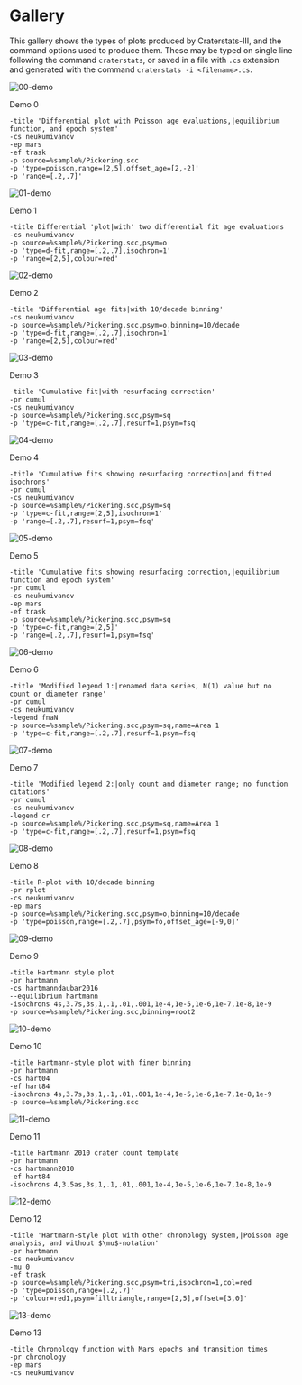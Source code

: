   
# Gallery

This gallery shows the types of plots produced by Craterstats-III, and the command options used to produce them.
These may be typed on single line following the command `craterstats`, or saved in a file with `.cs` extension
and generated with the command `craterstats -i <filename>.cs`. 

![00-demo](https://ggmichael.github.io/craterstats/demo/00-demo.png)

Demo 0

```
-title 'Differential plot with Poisson age evaluations,|equilibrium function, and epoch system'
-cs neukumivanov
-ep mars
-ef trask
-p source=%sample%/Pickering.scc
-p 'type=poisson,range=[2,5],offset_age=[2,-2]'
-p 'range=[.2,.7]'
```

![01-demo](https://ggmichael.github.io/craterstats/demo/01-demo.png)

Demo 1

```
-title Differential 'plot|with' two differential fit age evaluations
-cs neukumivanov
-p source=%sample%/Pickering.scc,psym=o
-p 'type=d-fit,range=[.2,.7],isochron=1'
-p 'range=[2,5],colour=red'
```

![02-demo](https://ggmichael.github.io/craterstats/demo/02-demo.png)

Demo 2

```
-title 'Differential age fits|with 10/decade binning'
-cs neukumivanov
-p source=%sample%/Pickering.scc,psym=o,binning=10/decade
-p 'type=d-fit,range=[.2,.7],isochron=1'
-p 'range=[2,5],colour=red'
```

![03-demo](https://ggmichael.github.io/craterstats/demo/03-demo.png)

Demo 3

```
-title 'Cumulative fit|with resurfacing correction'
-pr cumul
-cs neukumivanov
-p source=%sample%/Pickering.scc,psym=sq
-p 'type=c-fit,range=[.2,.7],resurf=1,psym=fsq'
```

![04-demo](https://ggmichael.github.io/craterstats/demo/04-demo.png)

Demo 4

```
-title 'Cumulative fits showing resurfacing correction|and fitted isochrons'
-pr cumul
-cs neukumivanov
-p source=%sample%/Pickering.scc,psym=sq
-p 'type=c-fit,range=[2,5],isochron=1'
-p 'range=[.2,.7],resurf=1,psym=fsq'
```

![05-demo](https://ggmichael.github.io/craterstats/demo/05-demo.png)

Demo 5

```
-title 'Cumulative fits showing resurfacing correction,|equilibrium function and epoch system'
-pr cumul
-cs neukumivanov
-ep mars
-ef trask
-p source=%sample%/Pickering.scc,psym=sq
-p 'type=c-fit,range=[2,5]'
-p 'range=[.2,.7],resurf=1,psym=fsq'
```

![06-demo](https://ggmichael.github.io/craterstats/demo/06-demo.png)

Demo 6

```
-title 'Modified legend 1:|renamed data series, N(1) value but no count or diameter range'
-pr cumul
-cs neukumivanov
-legend fnaN
-p source=%sample%/Pickering.scc,psym=sq,name=Area 1
-p 'type=c-fit,range=[.2,.7],resurf=1,psym=fsq'
```

![07-demo](https://ggmichael.github.io/craterstats/demo/07-demo.png)

Demo 7

```
-title 'Modified legend 2:|only count and diameter range; no function citations'
-pr cumul
-cs neukumivanov
-legend cr
-p source=%sample%/Pickering.scc,psym=sq,name=Area 1
-p 'type=c-fit,range=[.2,.7],resurf=1,psym=fsq'
```

![08-demo](https://ggmichael.github.io/craterstats/demo/08-demo.png)

Demo 8

```
-title R-plot with 10/decade binning
-pr rplot
-cs neukumivanov
-ep mars
-p source=%sample%/Pickering.scc,psym=o,binning=10/decade
-p 'type=poisson,range=[.2,.7],psym=fo,offset_age=[-9,0]'
```

![09-demo](https://ggmichael.github.io/craterstats/demo/09-demo.png)

Demo 9

```
-title Hartmann style plot
-pr hartmann
-cs hartmanndaubar2016
--equilibrium hartmann
-isochrons 4s,3.7s,3s,1,.1,.01,.001,1e-4,1e-5,1e-6,1e-7,1e-8,1e-9
-p source=%sample%/Pickering.scc,binning=root2
```

![10-demo](https://ggmichael.github.io/craterstats/demo/10-demo.png)

Demo 10

```
-title Hartmann-style plot with finer binning
-pr hartmann
-cs hart04
-ef hart84
-isochrons 4s,3.7s,3s,1,.1,.01,.001,1e-4,1e-5,1e-6,1e-7,1e-8,1e-9
-p source=%sample%/Pickering.scc
```

![11-demo](https://ggmichael.github.io/craterstats/demo/11-demo.png)

Demo 11

```
-title Hartmann 2010 crater count template
-pr hartmann
-cs hartmann2010
-ef hart84
-isochrons 4,3.5as,3s,1,.1,.01,.001,1e-4,1e-5,1e-6,1e-7,1e-8,1e-9
```

![12-demo](https://ggmichael.github.io/craterstats/demo/12-demo.png)

Demo 12

```
-title 'Hartmann-style plot with other chronology system,|Poisson age analysis, and without $\mu$-notation'
-pr hartmann
-cs neukumivanov
-mu 0
-ef trask
-p source=%sample%/Pickering.scc,psym=tri,isochron=1,col=red
-p 'type=poisson,range=[.2,.7]'
-p 'colour=red1,psym=filltriangle,range=[2,5],offset=[3,0]'
```

![13-demo](https://ggmichael.github.io/craterstats/demo/13-demo.png)

Demo 13

```
-title Chronology function with Mars epochs and transition times
-pr chronology
-ep mars
-cs neukumivanov
```
